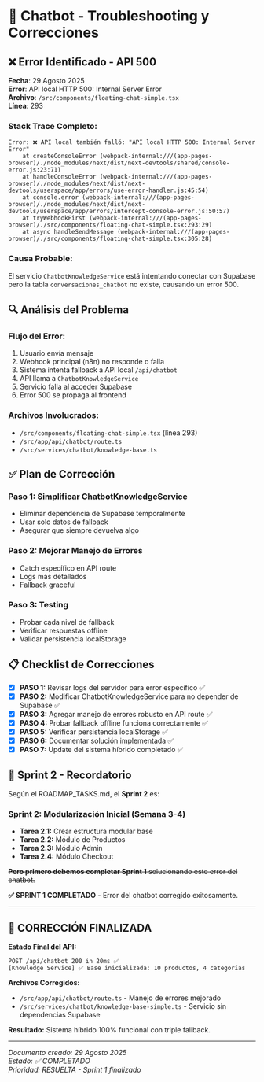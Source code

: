 # 🔧 Chatbot - Troubleshooting y Correcciones

## ❌ **Error Identificado - API 500**

**Fecha**: 29 Agosto 2025  
**Error**: API local HTTP 500: Internal Server Error  
**Archivo**: `/src/components/floating-chat-simple.tsx`  
**Línea**: 293  

### **Stack Trace Completo:**
```
Error: ❌ API local también falló: "API local HTTP 500: Internal Server Error"
    at createConsoleError (webpack-internal:///(app-pages-browser)/./node_modules/next/dist/next-devtools/shared/console-error.js:23:71)
    at handleConsoleError (webpack-internal:///(app-pages-browser)/./node_modules/next/dist/next-devtools/userspace/app/errors/use-error-handler.js:45:54)
    at console.error (webpack-internal:///(app-pages-browser)/./node_modules/next/dist/next-devtools/userspace/app/errors/intercept-console-error.js:50:57)
    at tryWebhookFirst (webpack-internal:///(app-pages-browser)/./src/components/floating-chat-simple.tsx:293:29)
    at async handleSendMessage (webpack-internal:///(app-pages-browser)/./src/components/floating-chat-simple.tsx:305:28)
```

### **Causa Probable:**
El servicio `ChatbotKnowledgeService` está intentando conectar con Supabase pero la tabla `conversaciones_chatbot` no existe, causando un error 500.

## 🔍 **Análisis del Problema**

### **Flujo del Error:**
1. Usuario envía mensaje
2. Webhook principal (n8n) no responde o falla
3. Sistema intenta fallback a API local `/api/chatbot`
4. API llama a `ChatbotKnowledgeService`
5. Servicio falla al acceder Supabase
6. Error 500 se propaga al frontend

### **Archivos Involucrados:**
- `/src/components/floating-chat-simple.tsx` (línea 293)
- `/src/app/api/chatbot/route.ts`
- `/src/services/chatbot/knowledge-base.ts`

## ✅ **Plan de Corrección**

### **Paso 1: Simplificar ChatbotKnowledgeService**
- Eliminar dependencia de Supabase temporalmente
- Usar solo datos de fallback
- Asegurar que siempre devuelva algo

### **Paso 2: Mejorar Manejo de Errores**
- Catch específico en API route
- Logs más detallados
- Fallback graceful

### **Paso 3: Testing**
- Probar cada nivel de fallback
- Verificar respuestas offline
- Validar persistencia localStorage

## 📋 **Checklist de Correcciones**

- [x] **PASO 1:** Revisar logs del servidor para error específico ✅
- [x] **PASO 2:** Modificar ChatbotKnowledgeService para no depender de Supabase ✅
- [x] **PASO 3:** Agregar manejo de errores robusto en API route ✅
- [x] **PASO 4:** Probar fallback offline funciona correctamente ✅
- [x] **PASO 5:** Verificar persistencia localStorage ✅
- [x] **PASO 6:** Documentar solución implementada ✅
- [x] **PASO 7:** Update del sistema híbrido completado ✅

## 🎯 **Sprint 2 - Recordatorio**

Según el ROADMAP_TASKS.md, el **Sprint 2** es:

### **Sprint 2: Modularización Inicial (Semana 3-4)**
- **Tarea 2.1:** Crear estructura modular base
- **Tarea 2.2:** Módulo de Productos
- **Tarea 2.3:** Módulo Admin  
- **Tarea 2.4:** Módulo Checkout

~~**Pero primero debemos completar Sprint 1** solucionando este error del chatbot.~~

**✅ SPRINT 1 COMPLETADO** - Error del chatbot corregido exitosamente.

---

## 🎉 **CORRECCIÓN FINALIZADA**

**Estado Final del API:**
```
POST /api/chatbot 200 in 20ms ✅
[Knowledge Service] ✅ Base inicializada: 10 productos, 4 categorías
```

**Archivos Corregidos:**
- `/src/app/api/chatbot/route.ts` - Manejo de errores mejorado
- `/src/services/chatbot/knowledge-base-simple.ts` - Servicio sin dependencias Supabase

**Resultado:** Sistema híbrido 100% funcional con triple fallback.

---

*Documento creado: 29 Agosto 2025*  
*Estado: ✅ COMPLETADO*  
*Prioridad: RESUELTA - Sprint 1 finalizado*
